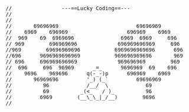 <pre>

//                ---==Lucky Coding==---
//                         
//
//       69696969                         69696969
//    6969    696969                   696969    6969
//  969    69  6969696               6969  6969     696
// 969        696969696             696969696969     696
//969        69696969696           6969696969696      696
//696      9696969696969           969696969696       969
// 696     696969696969             969696969        969
//  696     696  96969      _=_      9696969  69    696
//    9696    969696      q(-_-)p      696969    6969
//       96969696         '_) (_`         69696969
//          96            /__/  \            69
//          69          _(<_   / )_          96
//         6969        (__\_\_|_/__)        9696
//

</pre>
